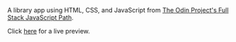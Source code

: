 A library app using HTML, CSS, and JavaScript from [The Odin Project's Full Stack JavaScript Path](https://www.theodinproject.com/courses/javascript/lessons/library).

Click [here](https://cineonizer.github.io/library/) for a live preview.
